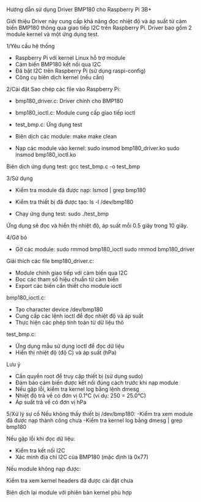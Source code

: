 Hướng dẫn sử dụng Driver BMP180 cho Raspberry Pi 3B+

Giới thiệu
Driver này cung cấp khả năng đọc nhiệt độ và áp suất từ cảm biến BMP180 thông qua giao tiếp I2C trên Raspberry Pi. Driver bao gồm 2 module kernel và một ứng dụng test.

1/Yêu cầu hệ thống
- Raspberry Pi với kernel Linux hỗ trợ module
- Cảm biến BMP180 kết nối qua I2C
- Đã bật I2C trên Raspberry Pi (sử dụng raspi-config)
- Công cụ biên dịch kernel (nếu cần)

2/Cài đặt
Sao chép các file vào Raspberry Pi:
- bmp180_driver.c: Driver chính cho BMP180
- bmp180_ioctl.c: Module cung cấp giao tiếp ioctl
- test_bmp.c: Ứng dụng test

- Biên dịch các module:
make
make clean

- Nạp các module vào kernel:
sudo insmod bmp180_driver.ko
sudo insmod bmp180_ioctl.ko

Biên dịch ứng dụng test:
gcc test_bmp.c -o test_bmp

3/Sử dụng
- Kiểm tra module đã được nạp:
lsmod | grep bmp180
- Kiểm tra thiết bị đã được tạo:
ls -l /dev/bmp180

- Chạy ứng dụng test:
sudo ./test_bmp

Ứng dụng sẽ đọc và hiển thị nhiệt độ, áp suất mỗi 0.5 giây trong 10 giây.

4/Gỡ bỏ
- Gỡ các module:
sudo rmmod bmp180_ioctl
sudo rmmod bmp180_driver


Giải thích các file
bmp180_driver.c: 
- Module chính giao tiếp với cảm biến qua I2C
- Đọc các tham số hiệu chuẩn từ cảm biến
- Export các biến cần thiết cho module ioctl

bmp180_ioctl.c:
- Tạo character device /dev/bmp180
- Cung cấp các lệnh ioctl để đọc nhiệt độ và áp suất
- Thực hiện các phép tính toán từ dữ liệu thô

test_bmp.c:
- Ứng dụng mẫu sử dụng ioctl để đọc dữ liệu
- Hiển thị nhiệt độ (độ C) và áp suất (hPa)

Lưu ý
- Cần quyền root để truy cập thiết bị (sử dụng sudo)
- Đảm bảo cảm biến được kết nối đúng cách trước khi nạp module
- Nếu gặp lỗi, kiểm tra kernel log bằng lệnh dmesg
- Nhiệt độ trả về có đơn vị 0.1°C (ví dụ: 250 = 25.0°C)
- Áp suất trả về có đơn vị hPa

5/Xử lý sự cố
Nếu không thấy thiết bị /dev/bmp180:
-Kiểm tra xem module đã được nạp thành công chưa
-Kiểm tra kernel log bằng dmesg | grep bmp180

Nếu gặp lỗi khi đọc dữ liệu:
- Kiểm tra kết nối I2C
- Xác minh địa chỉ I2C của BMP180 (mặc định là 0x77)

Nếu module không nạp được:

Kiểm tra xem kernel headers đã được cài đặt chưa

Biên dịch lại module với phiên bản kernel phù hợp
